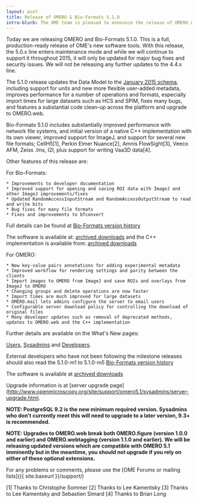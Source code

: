 ```yaml
---
layout: post
title: Release of OMERO & Bio-Formats 5.1.0
intro-blurb: The OME team is pleased to announce the release of OMERO & Bio-Formats 5.1.0
---
```


Today we are releasing OMERO and Bio-Formats 5.1.0. This is a full, production-ready release of OME's new software tools. With this release, the 5.0.x line enters maintenance mode and while we will continue to support it throughout 2015, it will only be updated for major bug fixes and security issues. We will not be releasing any further updates to the 4.4.x line.

The 5.1.0 release updates the Data Model to the [January 2015 schema](http://www.openmicroscopy.org/site/support/ome-model/schemas/january-2015.html), including support for units and new more flexible user-added metadata, improves performance for a number of operations and formats, especially import times for large datasets such as HCS and SPIM, fixes many bugs, and features a substantial code clean-up across the platform and upgrade to OMERO.web.

Bio-Formats 5.1.0 includes substantially improved performance with network file systems, and initial version of a native C++ implementation with its own viewer, improved support for ImageJ, and support for several new file formats; CellH5[1], Perkin Elmer Nuance[2], Amnis FlowSight[3], Veeco AFM, Zeiss .lms, I2I, plus support for writing Vaa3D data[4].

Other features of this release are:

For Bio-Formats:

    * Improvements to developer documentation
    * Improved support for opening and saving ROI data with ImageJ and other ImageJ improvements/fixes
    * Updated RandomAccessInputStream and RandomAccessOutputStream to read and write bits
    * Bug fixes for many file formats
    * Fixes and improvements to bfconvert

Full details can be found at [Bio-Formats version history](http://www.openmicroscopy.org/site/support/bio-formats5.1/about/whats-new.html)

The software is available at: [archived downloads](http://downloads.openmicroscopy.org/bio-formats/5.1.0) and the C++ implementation is available from: [archived downloads](http://downloads.openmicroscopy.org/bio-formats-cpp/5.1.0/)

For OMERO:

    * New key-value pairs annotations for adding experimental metadata
    * Improved workflow for rendering settings and parity between the clients
    * Import images to OMERO from ImageJ and save ROIs and overlays from ImageJ to OMERO
    * Changing groups and delete operations are now faster
    * Import times are much improved for large datasets
    * OMERO.mail lets admins configure the server to email users
    * Configurable server download policy for controlling the download of original files
    * Many developer updates such as removal of deprecated methods, updates to OMERO.web and the C++ implementation

Further details are available on the What's New pages:

[Users](http://www.openmicroscopy.org/site/support/omero5.1/users/whatsnew.html), [Sysadmins](http://www.openmicroscopy.org/site/support/omero5.1/sysadmins/whatsnew.html) and [Developers](http://www.openmicroscopy.org/site/support/omero5.1/developers/whatsnew.html).

External developers who have not been following the milestone releases should also read the 5.1.0-m1 to 5.1.0-m5 [Bio-Formats version history](http://www.openmicroscopy.org/site/support/omero5.1/users/history.html)

The software is available at [archived downloads](http://downloads.openmicroscopy.org/omero/5.1.0)

Upgrade information is at [server upgrade page](http://www.openmicroscopy.org/site/support/omero5.1/sysadmins/server-upgrade.html.

**NOTE: PostgreSQL 9.2 is the new minimum required version. Sysadmins who don't currently meet this will need to upgrade to a later version, 9.3+ is recommended.**

**NOTE: Upgrades to OMERO.web break both OMERO.figure (version 1.0.0 and earlier) and OMERO.webtagging (version 1.1.0 and earlier). We will be releasing updated versions which are compatible with OMERO 5.1 imminently but in the meantime, you should not upgrade if you rely on either of these optional extensions.**

For any problems or comments, please use the [OME Forums or mailing lists]({{ site.baseurl }}/support/)


[1] Thanks to Christophe Sommer [2] Thanks to Lee Kamentsky [3] Thanks to Lee Kamentsky and Sebastien Simard [4] Thanks to Brian Long

